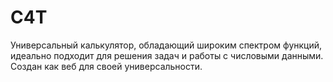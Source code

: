 # C4T
Универсальный калькулятор, обладающий широким спектром функций, идеально подходит для решения задач и работы с числовыми данными. Создан как веб для своей универсальности.
